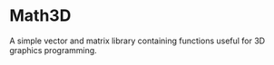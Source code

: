 # Math3D
A simple vector and matrix library containing functions useful for 3D graphics programming.
